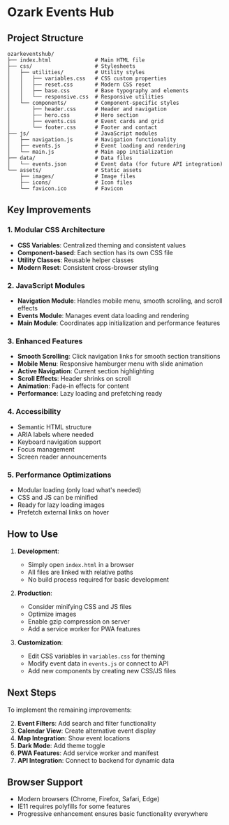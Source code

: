 # Ozark Events Hub

## Project Structure

```
ozarkeventshub/
├── index.html              # Main HTML file
├── css/                    # Stylesheets
│   ├── utilities/          # Utility styles
│   │   ├── variables.css   # CSS custom properties
│   │   ├── reset.css       # Modern CSS reset
│   │   ├── base.css        # Base typography and elements
│   │   └── responsive.css  # Responsive utilities
│   └── components/         # Component-specific styles
│       ├── header.css      # Header and navigation
│       ├── hero.css        # Hero section
│       ├── events.css      # Event cards and grid
│       └── footer.css      # Footer and contact
├── js/                     # JavaScript modules
│   ├── navigation.js       # Navigation functionality
│   ├── events.js           # Event loading and rendering
│   └── main.js             # Main app initialization
├── data/                   # Data files
│   └── events.json         # Event data (for future API integration)
└── assets/                 # Static assets
    ├── images/             # Image files
    ├── icons/              # Icon files
    └── favicon.ico         # Favicon
```

## Key Improvements

### 1. **Modular CSS Architecture**
- **CSS Variables**: Centralized theming and consistent values
- **Component-based**: Each section has its own CSS file
- **Utility Classes**: Reusable helper classes
- **Modern Reset**: Consistent cross-browser styling

### 2. **JavaScript Modules**
- **Navigation Module**: Handles mobile menu, smooth scrolling, and scroll effects
- **Events Module**: Manages event data loading and rendering
- **Main Module**: Coordinates app initialization and performance features

### 3. **Enhanced Features**
- **Smooth Scrolling**: Click navigation links for smooth section transitions
- **Mobile Menu**: Responsive hamburger menu with slide animation
- **Active Navigation**: Current section highlighting
- **Scroll Effects**: Header shrinks on scroll
- **Animation**: Fade-in effects for content
- **Performance**: Lazy loading and prefetching ready

### 4. **Accessibility**
- Semantic HTML structure
- ARIA labels where needed
- Keyboard navigation support
- Focus management
- Screen reader announcements

### 5. **Performance Optimizations**
- Modular loading (only load what's needed)
- CSS and JS can be minified
- Ready for lazy loading images
- Prefetch external links on hover

## How to Use

1. **Development**:
   - Simply open `index.html` in a browser
   - All files are linked with relative paths
   - No build process required for basic development

2. **Production**:
   - Consider minifying CSS and JS files
   - Optimize images
   - Enable gzip compression on server
   - Add a service worker for PWA features

3. **Customization**:
   - Edit CSS variables in `variables.css` for theming
   - Modify event data in `events.js` or connect to API
   - Add new components by creating new CSS/JS files

## Next Steps

To implement the remaining improvements:

2. **Event Filters**: Add search and filter functionality
3. **Calendar View**: Create alternative event display
4. **Map Integration**: Show event locations
5. **Dark Mode**: Add theme toggle
6. **PWA Features**: Add service worker and manifest
7. **API Integration**: Connect to backend for dynamic data

## Browser Support

- Modern browsers (Chrome, Firefox, Safari, Edge)
- IE11 requires polyfills for some features
- Progressive enhancement ensures basic functionality everywhere